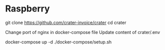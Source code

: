 # Raspberry

git clone https://github.com/crater-invoice/crater
cd crater


Change port of nginx in docker-compose file
Update content of crater/.env


docker-compose up -d
./docker-compose/setup.sh